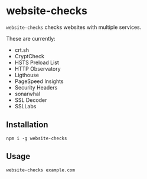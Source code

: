 # website-checks

`website-checks` checks websites with multiple services.

These are currently:
* crt.sh
* CryptCheck
* HSTS Preload List
* HTTP Observatory
* Ligthouse
* PageSpeed Insights
* Security Headers
* sonarwhal
* SSL Decoder
* SSLLabs

## Installation

`npm i -g website-checks`

## Usage

`website-checks example.com`